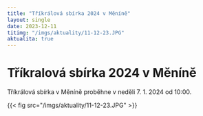 ```yaml
---
title: "Tříkrálová sbírka 2024 v Měníně"
layout: single
date: 2023-12-11
titimg: "/imgs/aktuality/11-12-23.JPG"
aktualita: true
---
```


# Tříkralová sbírka 2024 v Měníně

Tříkrálová sbírka v Měníně proběhne v neděli 7. 1. 2024 od 10:00.

{{< fig src="/imgs/aktuality/11-12-23.JPG" >}}